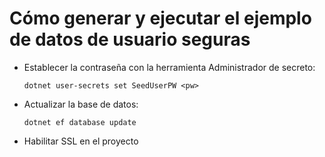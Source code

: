 # <a name="how-to-buildrun-secure-user-data-sample"></a>Cómo generar y ejecutar el ejemplo de datos de usuario seguras

* Establecer la contraseña con la herramienta Administrador de secreto:

  `dotnet user-secrets set SeedUserPW <pw>`

* Actualizar la base de datos:

    `dotnet ef database update`

* Habilitar SSL en el proyecto